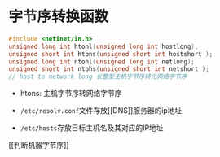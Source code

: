 # 字节序转换函数

```c++
#include <netinet/in.h>
unsigned long int htonl(unsigned long int hostlong);
unsigned short int htons(unsigned short int hostshort );
unsigned long int ntohl(unsigned long int netlong);
unsigned short int ntohs(unsigned short int netshort );
// host to network long 长整型主机字节序转化网络字节序
```

- htons: 主机字节序转网络字节序

- `/etc/resolv.conf`文件存放[[DNS]]服务器的ip地址
- `/etc/hosts`存放目标主机名及其对应的IP地址

[[判断机器字节序]]